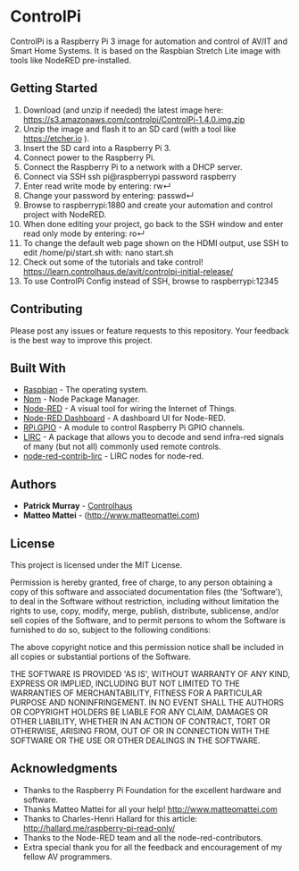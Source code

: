# ControlPi

ControlPi is a Raspberry Pi 3 image for automation and control of AV/IT and Smart Home Systems.
It is based on the Raspbian Stretch Lite image with tools like NodeRED pre-installed.

## Getting Started

1. Download (and unzip if needed) the latest image here:
	https://s3.amazonaws.com/controlpi/ControlPi-1.4.0.img.zip
2. Unzip the image and flash it to an SD card (with a tool like https://etcher.io ).
3. Insert the SD card into a Raspberry Pi 3.
4. Connect power to the Raspberry Pi.
5. Connect the Raspberry Pi to a network with a DHCP server.
6. Connect via SSH
    ssh pi@raspberrypi
    password raspberry
7. Enter read write mode by entering:
    rw↵
8. Change your password by entering:
    passwd↵
9. Browse to raspberrypi:1880 and create your automation and control project with NodeRED.
10. When done editing your project, go back to the SSH window and enter read only mode by entering:
    ro↵
11. To change the default web page shown on the HDMI output, use SSH to edit /home/pi/start.sh with:
	nano start.sh
12. Check out some of the tutorials and take control!
  https://learn.controlhaus.de/avit/controlpi-initial-release/
13. To use ControlPi Config instead of SSH, browse to raspberrypi:12345

## Contributing
Please post any issues or feature requests to this repository.
Your feedback is the best way to improve this project.

## Built With
* [Raspbian](https://www.raspbian.org) - The operating system.
* [Npm](https://github.com/npm/npm) - Node Package Manager.
* [Node-RED](https://github.com/node-red/node-red) - A visual tool for wiring the Internet of Things.
* [Node-RED Dashboard](https://github.com/node-red/node-red-dashboard) - A dashboard UI for Node-RED.
* [RPi.GPIO](https://pypi.python.org/pypi/RPi.GPIO) - A module to control Raspberry Pi GPIO channels.
* [LIRC](http://www.lirc.org) - A package that allows you to decode and send infra-red signals of many (but not all) commonly used remote controls.
* [node-red-contrib-lirc](https://github.com/estbeetoo/node-red-contrib-lirc) - LIRC nodes for node-red.

## Authors

* **Patrick Murray** - [Controlhaus](https://github.com/Controlhaus)
* **Matteo Mattei** - (http://www.matteomattei.com)

## License

This project is licensed under the MIT License.

Permission is hereby granted, free of charge, to any person obtaining a copy of this software and associated documentation files (the 'Software'), to deal in the Software without restriction, including without limitation the rights to use, copy, modify, merge, publish, distribute, sublicense, and/or sell copies of the Software, and to permit persons to whom the Software is furnished to do so, subject to the following conditions:

The above copyright notice and this permission notice shall be included in all copies or substantial portions of the Software.

THE SOFTWARE IS PROVIDED 'AS IS', WITHOUT WARRANTY OF ANY KIND, EXPRESS OR IMPLIED, INCLUDING BUT NOT LIMITED TO THE WARRANTIES OF MERCHANTABILITY, FITNESS FOR A PARTICULAR PURPOSE AND NONINFRINGEMENT. IN NO EVENT SHALL THE AUTHORS OR COPYRIGHT HOLDERS BE LIABLE FOR ANY CLAIM, DAMAGES OR OTHER LIABILITY, WHETHER IN AN ACTION OF CONTRACT, TORT OR OTHERWISE, ARISING FROM, OUT OF OR IN CONNECTION WITH THE SOFTWARE OR THE USE OR OTHER DEALINGS IN THE SOFTWARE.

## Acknowledgments

* Thanks to the Raspberry Pi Foundation for the excellent hardware and software.
* Thanks Matteo Mattei for all your help! http://www.matteomattei.com
* Thanks to Charles-Henri Hallard for this article: http://hallard.me/raspberry-pi-read-only/
* Thanks to the Node-RED team and all the node-red-contributors.
* Extra special thank you for all the feedback and encouragement of my fellow AV programmers.
